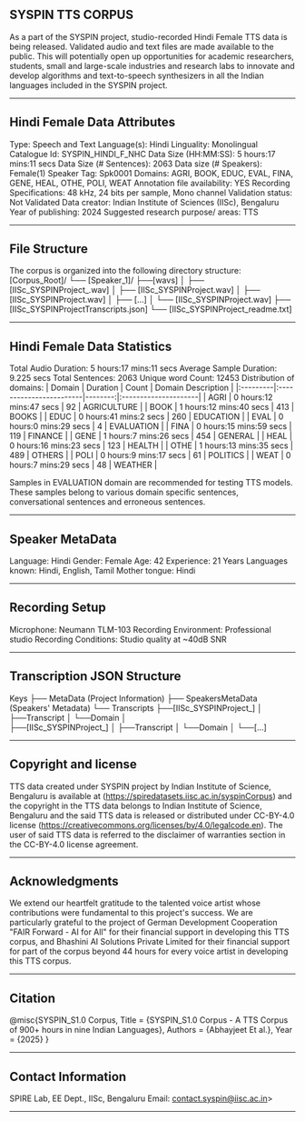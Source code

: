 ## SYSPIN TTS CORPUS

As a part of the SYSPIN project, studio-recorded Hindi Female TTS data is being released.
Validated audio and text files are made available to the public. This will potentially open up
opportunities for academic researchers, students, small and large-scale industries and research
labs to innovate and develop algorithms and text-to-speech synthesizers in all the Indian languages
included in the SYSPIN project.

---

## Hindi Female Data Attributes

Type: Speech and Text
Language(s): Hindi
Linguality: Monolingual
Catalogue Id: SYSPIN_HINDI_F_NHC
Data Size (HH:MM:SS): 5 hours:17 mins:11 secs
Data Size (# Sentences): 2063
Data size (# Speakers): Female(1)
Speaker Tag: Spk0001
Domains: AGRI, BOOK, EDUC, EVAL, FINA, GENE, HEAL, OTHE, POLI, WEAT
Annotation file availability: YES
Recording Specifications: 48 kHz, 24 bits per sample, Mono channel
Validation status: Not Validated
Data creator: Indian Institute of Sciences (IISc), Bengaluru
Year of publishing: 2024
Suggested research purpose/ areas: TTS

---

## File Structure

The corpus is organized into the following directory structure:
[Corpus_Root]/
└── [Speaker_1]/
      ├──[wavs]
      │    ├── [IISc_SYSPINProject_<languageTag><genderTag><domainTag><uniqueID>.wav]
      │    ├── [IISc_SYSPINProject<languageTag><genderTag><domainTag><uniqueID>.wav]
      │    ├── [IISc_SYSPINProject<languageTag><genderTag><domainTag><uniqueID>.wav]
      │    ├── [...]
      │    └── [IISc_SYSPINProject<languageTag><genderTag><domainTag><uniqueID>.wav]
      ├── [IISc_SYSPINProject<languageTag><genderTag><speakerTag><qualityCheckTag>Transcripts.json]
      └── [IISc_SYSPINProject<languageTag><genderTag><speakerTag><qualityCheckTag>_readme.txt]

---

## Hindi Female Data Statistics

Total Audio Duration:    5 hours:17 mins:11 secs
Average Sample Duration: 9.225 secs
Total Sentences:         2063
Unique word Count:       12453
Distribution of domains:
| Domain   | Duration                |   Count | Domain Description   |
|:---------|:------------------------|--------:|:---------------------|
| AGRI     | 0 hours:12 mins:47 secs |     92  | AGRICULTURE          |
| BOOK     | 1 hours:12 mins:40 secs |     413 | BOOKS                |
| EDUC     | 0 hours:41 mins:2 secs  |     260 | EDUCATION            |
| EVAL     | 0 hours:0 mins:29 secs  |     4   | EVALUATION           |
| FINA     | 0 hours:15 mins:59 secs |     119 | FINANCE              |
| GENE     | 1 hours:7 mins:26 secs  |     454 | GENERAL              |
| HEAL     | 0 hours:16 mins:23 secs |     123 | HEALTH               |
| OTHE     | 1 hours:13 mins:35 secs |     489 | OTHERS               |
| POLI     | 0 hours:9 mins:17 secs  |     61  | POLITICS             |
| WEAT     | 0 hours:7 mins:29 secs  |     48  | WEATHER              |

Samples in EVALUATION domain are recommended for testing TTS models. These samples belong to
various domain specific sentences, conversational sentences and erroneous sentences.

---

## Speaker MetaData

Language: Hindi
Gender: Female
Age: 42
Experience: 21 Years
Languages known: Hindi, English, Tamil
Mother tongue: Hindi

---

## Recording Setup

Microphone: Neumann TLM-103
Recording Environment: Professional studio
Recording Conditions: Studio quality at ~40dB SNR

---

## Transcription JSON Structure

Keys
├── MetaData (Project Information)
├── SpeakersMetaData (Speakers' Metadata)
└── Transcripts
        ├──[IISc_SYSPINProject_<languageTag><genderTag><domainTag><uniqueID>]
        │ 			├──Transcript
        │ 			└──Domain
        │ 		
        ├──[IISc_SYSPINProject<languageTag><genderTag><domainTag>_<uniqueID>]
        │ 			├──Transcript
        │ 			└──Domain
        │
        └──[...]

---

## Copyright and license

TTS data created under SYSPIN project by Indian Institute of Science, Bengaluru is available
at (https://spiredatasets.iisc.ac.in/syspinCorpus) and the copyright in the TTS data belongs to
Indian Institute of Science, Bengaluru and the said TTS data is released or distributed under
CC-BY-4.0 license (https://creativecommons.org/licenses/by/4.0/legalcode.en). The user of
said TTS data is referred to the disclaimer of warranties section in the CC-BY-4.0 license
agreement.

---

## Acknowledgments

We extend our heartfelt gratitude to the talented voice artist whose contributions were
fundamental to this project's success.
We are particularly grateful to the project of German Development Cooperation "FAIR Forward - AI
for All" for their financial support in developing this TTS corpus, and Bhashini AI Solutions 
Private Limited for their financial support for part of the corpus beyond 44 hours for every 
voice artist in developing this TTS corpus.

---

## Citation

@misc{SYSPIN_S1.0 Corpus,
     	Title = {SYSPIN_S1.0 Corpus - A TTS Corpus of 900+ hours in nine Indian Languages},
     	Authors = {Abhayjeet Et al.},
     	Year = {2025}
}

---

## Contact Information

SPIRE Lab, EE Dept., IISc, Bengaluru
Email: contact.syspin@iisc.ac.in>

---
